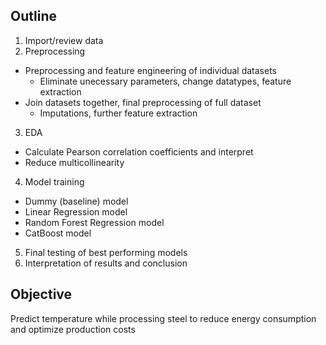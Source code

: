 
## Outline
1. Import/review data
2. Preprocessing
- Preprocessing and feature engineering of individual datasets
  - Eliminate unecessary parameters, change datatypes, feature extraction
- Join datasets together, final preprocessing of full dataset
  - Imputations, further feature extraction
3. EDA
- Calculate Pearson correlation coefficients and interpret
- Reduce multicollinearity
4. Model training
- Dummy (baseline) model
- Linear Regression model
- Random Forest Regression model
- CatBoost model
5. Final testing of best performing models
6. Interpretation of results and conclusion

## Objective
Predict temperature while processing steel to reduce energy consumption and optimize production costs
